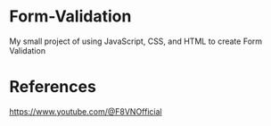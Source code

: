 # Form-Validation
My small project of using JavaScript, CSS, and HTML to create Form Validation

# References
https://www.youtube.com/@F8VNOfficial
